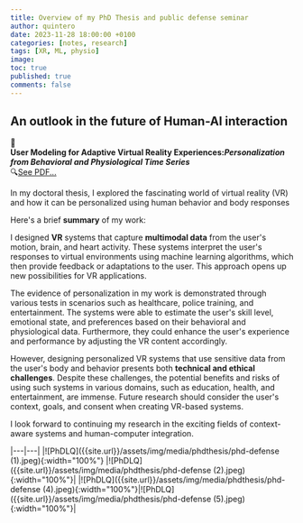 ```yaml
---
title: Overview of my PhD Thesis and public defense seminar
author: quintero
date: 2023-11-28 18:00:00 +0100
categories: [notes, research]
tags: [XR, ML, physio]
image: 
toc: true
published: true
comments: false
---
```


## An outlook in the future of Human-AI interaction


📃<br>
**User Modeling for Adaptive Virtual Reality Experiences:_Personalization from Behavioral and Physiological Time Series_**<br>
🔍[See PDF...](https://urn.kb.se/resolve?urn=urn:nbn:se:su:diva-222210)

In my doctoral thesis, I explored the fascinating world of virtual reality (VR) and how it can be personalized using human behavior and body responses

Here's a brief **summary** of my work:

I designed **VR** systems that capture **multimodal data** from the user's motion, brain, and heart activity. These systems interpret the user's responses to virtual environments using machine learning algorithms, which then provide feedback or adaptations to the user. This approach opens up new possibilities for VR applications.

The evidence of personalization in my work is demonstrated through various tests in scenarios such as healthcare, police training, and entertainment. The systems were able to estimate the user's skill level, emotional state, and preferences based on their behavioral and physiological data. Furthermore, they could enhance the user's experience and performance by adjusting the VR content accordingly.

However, designing personalized VR systems that use sensitive data from the user's body and behavior presents both **technical and ethical challenges**. Despite these challenges, the potential benefits and risks of using such systems in various domains, such as education, health, and entertainment, are immense. Future research should consider the user's context, goals, and consent when creating VR-based systems.

I look forward to continuing my research in the exciting fields of context-aware systems and human-computer integration.

|---|---|
|![PhDLQ]({{site.url}}/assets/img/media/phdthesis/phd-defense (1).jpeg){:width="100%"} |![PhDLQ]({{site.url}}/assets/img/media/phdthesis/phd-defense (2).jpeg){:width="100%"}|
|![PhDLQ]({{site.url}}/assets/img/media/phdthesis/phd-defense (4).jpeg){:width="100%"}|![PhDLQ]({{site.url}}/assets/img/media/phdthesis/phd-defense (5).jpeg){:width="100%"}|

